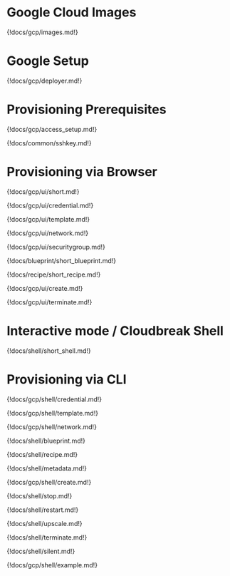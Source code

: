 # Google Cloud Images

{!docs/gcp/images.md!}

# Google Setup

{!docs/gcp/deployer.md!}

# Provisioning Prerequisites

{!docs/gcp/access_setup.md!}

{!docs/common/sshkey.md!}

# Provisioning via Browser

{!docs/gcp/ui/short.md!}

{!docs/gcp/ui/credential.md!}

{!docs/gcp/ui/template.md!}

{!docs/gcp/ui/network.md!}

{!docs/gcp/ui/securitygroup.md!}

{!docs/blueprint/short_blueprint.md!}

{!docs/recipe/short_recipe.md!}

{!docs/gcp/ui/create.md!}

{!docs/gcp/ui/terminate.md!}

# Interactive mode / Cloudbreak Shell

{!docs/shell/short_shell.md!}

# Provisioning via CLI

{!docs/gcp/shell/credential.md!}

{!docs/gcp/shell/template.md!}

{!docs/gcp/shell/network.md!}

{!docs/shell/blueprint.md!}

{!docs/shell/recipe.md!}

{!docs/shell/metadata.md!}

{!docs/gcp/shell/create.md!}

{!docs/shell/stop.md!}

{!docs/shell/restart.md!}

{!docs/shell/upscale.md!}

{!docs/shell/terminate.md!}

{!docs/shell/silent.md!}

{!docs/gcp/shell/example.md!}

